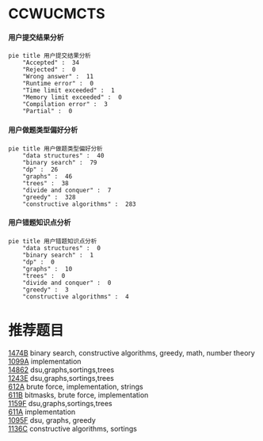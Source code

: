 # CCWUCMCTS

<!-- tabs:start -->



#### **用户提交结果分析**

```mermaid
pie title 用户提交结果分析
    "Accepted" :  34
    "Rejected" :  0
    "Wrong answer" :  11
    "Runtime error" :  0
    "Time limit exceeded" :  1
    "Memory limit exceeded" :  0
    "Compilation error" :  3
    "Partial" :  0
```

#### **用户做题类型偏好分析**

```mermaid
pie title 用户做题类型偏好分析
    "data structures" :  40
    "binary search" :  79
    "dp" :  26
    "graphs" :  46
    "trees" :  38
    "divide and conquer" :  7
    "greedy" :  328
    "constructive algorithms" :  283
```
#### **用户错题知识点分析**

```mermaid
pie title 用户错题知识点分析
    "data structures" :  0
    "binary search" :  1
    "dp" :  0
    "graphs" :  10
    "trees" :  0
    "divide and conquer" :  0
    "greedy" :  3
    "constructive algorithms" :  4
```



<!-- tabs:end -->
# 推荐题目
[1474B](https://codeforces.com/contest/1474/problem/B)		binary search,
                        constructive algorithms,
                        greedy,
                        math,
                        number theory		  
[1099A](https://codeforces.com/contest/1099/problem/A)		implementation		  
[14862](https://codeforces.com/contest/1486/problem/2)		dsu,graphs,sortings,trees		  
[1243E](https://codeforces.com/contest/1243/problem/E)		dsu,graphs,sortings,trees		  
[612A](https://codeforces.com/contest/612/problem/A)		brute force,
                        implementation,
                        strings		  
[611B](https://codeforces.com/contest/611/problem/B)		bitmasks,
                        brute force,
                        implementation		  
[1159F](https://codeforces.com/contest/1159/problem/F)		dsu,graphs,sortings,trees		  
[611A](https://codeforces.com/contest/611/problem/A)		implementation		  
[1095F](https://codeforces.com/contest/1095/problem/F)		dsu,
                        graphs,
                        greedy		  
[1136C](https://codeforces.com/contest/1136/problem/C)		constructive algorithms,
                        sortings		  
